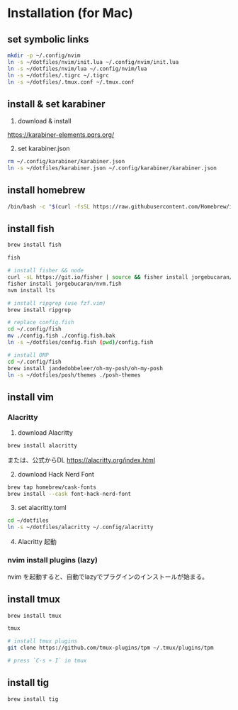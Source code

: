 # Installation (for Mac)

## set symbolic links
```sh
mkdir -p ~/.config/nvim
ln -s ~/dotfiles/nvim/init.lua ~/.config/nvim/init.lua
ln -s ~/dotfiles/nvim/lua ~/.config/nvim/lua
ln -s ~/dotfiles/.tigrc ~/.tigrc
ln -s ~/dotfiles/.tmux.conf ~/.tmux.conf
```

## install & set karabiner
1. download & install

https://karabiner-elements.pqrs.org/

2. set karabiner.json

```sh
rm ~/.config/karabiner/karabiner.json
ln -s ~/dotfiles/karabiner.json ~/.config/karabiner/karabiner.json
```

## install homebrew
```sh
/bin/bash -c "$(curl -fsSL https://raw.githubusercontent.com/Homebrew/install/HEAD/install.sh)"
```

## install fish
```sh
brew install fish

fish

# install fisher && node
curl -sL https://git.io/fisher | source && fisher install jorgebucaran/fisher
fisher install jorgebucaran/nvm.fish
nvm install lts

# install ripgrep (use fzf.vim)
brew install ripgrep

# replace config.fish
cd ~/.config/fish
mv ./config.fish ./config.fish.bak
ln -s ~/dotfiles/config.fish (pwd)/config.fish

# install OMP
cd ~/.config/fish
brew install jandedobbeleer/oh-my-posh/oh-my-posh
ln -s ~/dotfiles/posh/themes ./posh-themes
```

## install vim 
### Alacritty
1. download Alacritty

```sh
brew install alacritty
```

または、公式からDL
https://alacritty.org/index.html

2. download Hack Nerd Font

```sh
brew tap homebrew/cask-fonts
brew install --cask font-hack-nerd-font
```

3. set alacritty.toml

```sh
cd ~/dotfiles
ln -s ~/dotfiles/alacritty ~/.config/alacritty
```

4. Alacritty 起動

### nvim install plugins (lazy)
nvim を起動すると、自動でlazyでプラグインのインストールが始まる。

## install tmux
```sh
brew install tmux

tmux

# install tmux plugins
git clone https://github.com/tmux-plugins/tpm ~/.tmux/plugins/tpm

# press `C-s + I` in tmux
```

## install tig
```sh
brew install tig
```
